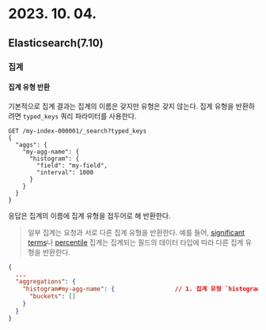 # 2023. 10. 04.

## Elasticsearch(7.10)

### 집계

#### 집계 유형 반환

기본적으로 집계 결과는 집계의 이름은 갖지만 유형은 갖지 않는다. 집계 유형을 반환하려면 `typed_keys` 쿼리 파라미터를 사용한다.

```http
GET /my-index-000001/_search?typed_keys
{
  "aggs": {
    "my-agg-name": {
      "histogram": {
        "field": "my-field",
        "interval": 1000
      }
    }
  }
}
```

응답은 집계의 이름에 집계 유형을 접두어로 해 반환한다.

> 일부 집계는 요청과 서로 다른 집계 유형을 반환한다. 예를 들어, [significant terms][aggregation-significant-terms]나 [percentile][aggergation-percentile] 집계는 집계되는 필드의 데이터 타입에 따라 다른 집계 유형을 반환한다.

```json
{
  ...
  "aggregations": {
    "histogram#my-agg-name": {                 // 1. 집계 유형 `histogram` 뒤에 `#` 구분자와 집계 이름 `my-agg-name`이 붙는다.
      "buckets": []
    }
  }
}
```



[aggregation-significant-terms]: https://www.elastic.co/guide/en/elasticsearch/reference/7.10/search-aggregations-bucket-significantterms-aggregation.html
[aggergation-percentile]: https://www.elastic.co/guide/en/elasticsearch/reference/7.10/search-aggregations-metrics-percentile-aggregation.html
